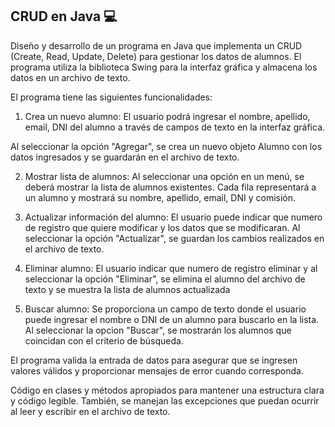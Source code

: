 ## CRUD en Java 💻

Diseño y desarrollo de un programa en Java que implementa un CRUD (Create, Read, Update, Delete) para gestionar los datos de alumnos. El programa utiliza la biblioteca Swing para la interfaz gráfica y almacena los datos en un archivo de texto.

El programa tiene las siguientes funcionalidades:

1.	Crea un nuevo alumno: El usuario podrá ingresar el nombre, apellido, email, DNI del alumno a través de campos de texto en la interfaz gráfica.

Al seleccionar la opción "Agregar", se crea un nuevo objeto Alumno con los datos ingresados y se guardarán en el archivo de texto.

2.	Mostrar lista de alumnos: Al seleccionar una opción en un menú, se deberá mostrar la lista de alumnos existentes. Cada fila representará a un alumno y mostrará su nombre, apellido, email, DNI y comisión.

3.	Actualizar información del alumno: El usuario puede indicar que numero de registro que quiere modificar y los datos que se modificaran. Al seleccionar la opción  "Actualizar", se guardan los cambios realizados en el archivo de texto.

4.	Eliminar alumno: El usuario indicar que numero de registro eliminar y al seleccionar la opción "Eliminar", se elimina el alumno del archivo de texto y se muestra la lista de alumnos actualizada

5.	Buscar alumno: Se proporciona un campo de texto donde el usuario puede ingresar el nombre o DNI de un alumno para buscarlo en la lista. Al seleccionar la opcion "Buscar", se mostrarán los alumnos que coincidan con el criterio de búsqueda.

El programa valida la entrada de datos para asegurar que se ingresen valores válidos y proporcionar mensajes de error cuando corresponda.

Código en clases y métodos apropiados para mantener una estructura clara y código legible. También, se manejan las excepciones que puedan ocurrir al leer y escribir en el archivo de texto.
